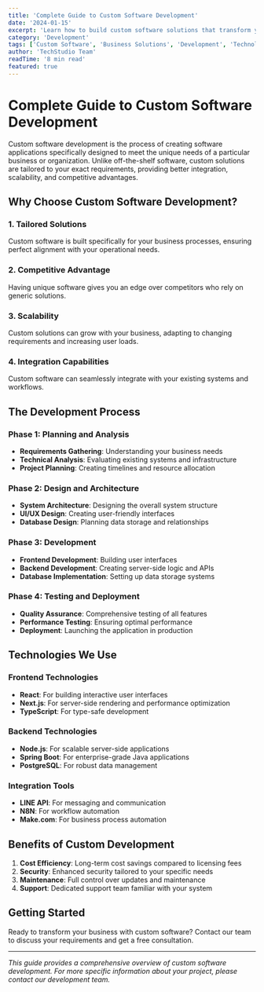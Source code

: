 ```yaml
---
title: 'Complete Guide to Custom Software Development'
date: '2024-01-15'
excerpt: 'Learn how to build custom software solutions that transform your business operations and drive growth.'
category: 'Development'
tags: ['Custom Software', 'Business Solutions', 'Development', 'Technology']
author: 'TechStudio Team'
readTime: '8 min read'
featured: true
---
```


# Complete Guide to Custom Software Development

Custom software development is the process of creating software applications specifically designed to meet the unique needs of a particular business or organization. Unlike off-the-shelf software, custom solutions are tailored to your exact requirements, providing better integration, scalability, and competitive advantages.

## Why Choose Custom Software Development?

### 1. **Tailored Solutions**

Custom software is built specifically for your business processes, ensuring perfect alignment with your operational needs.

### 2. **Competitive Advantage**

Having unique software gives you an edge over competitors who rely on generic solutions.

### 3. **Scalability**

Custom solutions can grow with your business, adapting to changing requirements and increasing user loads.

### 4. **Integration Capabilities**

Custom software can seamlessly integrate with your existing systems and workflows.

## The Development Process

### Phase 1: Planning and Analysis

- **Requirements Gathering**: Understanding your business needs
- **Technical Analysis**: Evaluating existing systems and infrastructure
- **Project Planning**: Creating timelines and resource allocation

### Phase 2: Design and Architecture

- **System Architecture**: Designing the overall system structure
- **UI/UX Design**: Creating user-friendly interfaces
- **Database Design**: Planning data storage and relationships

### Phase 3: Development

- **Frontend Development**: Building user interfaces
- **Backend Development**: Creating server-side logic and APIs
- **Database Implementation**: Setting up data storage systems

### Phase 4: Testing and Deployment

- **Quality Assurance**: Comprehensive testing of all features
- **Performance Testing**: Ensuring optimal performance
- **Deployment**: Launching the application in production

## Technologies We Use

### Frontend Technologies

- **React**: For building interactive user interfaces
- **Next.js**: For server-side rendering and performance optimization
- **TypeScript**: For type-safe development

### Backend Technologies

- **Node.js**: For scalable server-side applications
- **Spring Boot**: For enterprise-grade Java applications
- **PostgreSQL**: For robust data management

### Integration Tools

- **LINE API**: For messaging and communication
- **N8N**: For workflow automation
- **Make.com**: For business process automation

## Benefits of Custom Development

1. **Cost Efficiency**: Long-term cost savings compared to licensing fees
2. **Security**: Enhanced security tailored to your specific needs
3. **Maintenance**: Full control over updates and maintenance
4. **Support**: Dedicated support team familiar with your system

## Getting Started

Ready to transform your business with custom software? Contact our team to discuss your requirements and get a free consultation.

---

_This guide provides a comprehensive overview of custom software development. For more specific information about your project, please contact our development team._
